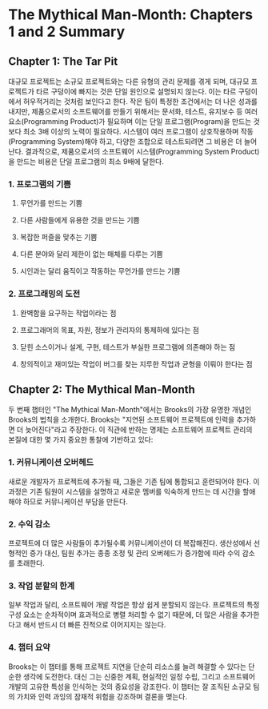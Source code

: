 # The Mythical Man-Month: Chapters 1 and 2 Summary

## Chapter 1: The Tar Pit

대규모 프로젝트는 소규모 프로젝트와는 다른 유형의 관리 문제를 겪게 되며, 대규모 프로젝트가 타르 구덩이에 빠지는 것은 단일 원인으로 설명되지 않는다. 이는 타르 구덩이에서 허우적거리는 것처럼 보인다고 한다.
작은 팀이 특정한 조건에서는 더 나은 성과를 내지만, 제품으로서의 소프트웨어를 만들기 위해서는 문서화, 테스트, 유지보수 등 여러 요소(Programming Product)가 필요하며 이는 단일 프로그램(Program)을 만드는 것보다 최소 3배 이상의 노력이 필요하다. 시스템이 여러 프로그램이 상호작용하며 작동(Programming System)해야 하고, 다양한 조합으로 테스트되려면 그 비용은 더 늘어난다. 결과적으로, 제품으로서의 소프트웨어 시스템(Programming System Product)을 만드는 비용은 단일 프로그램의 최소 9배에 달한다.

### 1. 프로그램의 기쁨
1. 무언가를 만드는 기쁨

2. 다른 사람들에게 유용한 것을 만드는 기쁨

3. 복잡한 퍼즐을 맞추는 기쁨

4. 다른 분야와 달리 제한이 없는 매체를 다루는 기쁨

5. 시인과는 달리 움직이고 작동하는 무언가를 만드는 기쁨

### 2. 프로그래밍의 도전
1. 완벽함을 요구하는 작업이라는 점

2. 프로그래머의 목표, 자원, 정보가 관리자의 통제하에 있다는 점

3. 닫힌 소스이거나 설계, 구현, 테스트가 부실한 프로그램에 의존해야 하는 점

4. 창의적이고 재미있는 작업이 버그를 찾는 지루한 작업과 균형을 이뤄야 한다는 점

## Chapter 2: The Mythical Man-Month

두 번째 챕터인 "The Mythical Man-Month"에서는 Brooks의 가장 유명한 개념인 Brooks의 법칙을 소개한다. Brooks는 "지연된 소프트웨어 프로젝트에 인력을 추가하면 더 늦어진다"라고 주장한다. 이 직관에 반하는 명제는 소프트웨어 프로젝트 관리의 본질에 대한 몇 가지 중요한 통찰에 기반하고 있다:

### 1. 커뮤니케이션 오버헤드
새로운 개발자가 프로젝트에 추가될 때, 그들은 기존 팀에 통합되고 훈련되어야 한다. 이 과정은 기존 팀원이 시스템을 설명하고 새로운 멤버를 익숙하게 만드는 데 시간을 할애해야 하므로 커뮤니케이션 부담을 만든다.

### 2. 수익 감소
프로젝트에 더 많은 사람들이 추가될수록 커뮤니케이션이 더 복잡해진다. 생산성에서 선형적인 증가 대신, 팀원 추가는 종종 조정 및 관리 오버헤드가 증가함에 따라 수익 감소를 초래한다.

### 3. 작업 분할의 한계
일부 작업과 달리, 소프트웨어 개발 작업은 항상 쉽게 분할되지 않는다. 프로젝트의 특정 구성 요소는 순차적이며 효과적으로 병렬 처리할 수 없기 때문에, 더 많은 사람을 추가한다고 해서 반드시 더 빠른 진척으로 이어지지는 않는다.

### 4. 챕터 요약
Brooks는 이 챕터를 통해 프로젝트 지연을 단순히 리소스를 늘려 해결할 수 있다는 단순한 생각에 도전한다. 대신 그는 신중한 계획, 현실적인 일정 수립, 그리고 소프트웨어 개발의 고유한 특성을 인식하는 것의 중요성을 강조한다. 이 챕터는 잘 조직된 소규모 팀의 가치와 인력 과잉의 잠재적 위험을 강조하며 결론을 맺는다.
